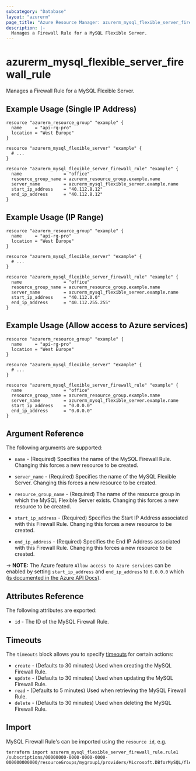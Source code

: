 ```yaml
---
subcategory: "Database"
layout: "azurerm"
page_title: "Azure Resource Manager: azurerm_mysql_flexible_server_firewall_rule"
description: |-
  Manages a Firewall Rule for a MySQL Flexible Server.
---
```


# azurerm_mysql_flexible_server_firewall_rule

Manages a Firewall Rule for a MySQL Flexible Server.

## Example Usage (Single IP Address)

```hcl
resource "azurerm_resource_group" "example" {
  name     = "api-rg-pro"
  location = "West Europe"
}

resource "azurerm_mysql_flexible_server" "example" {
  # ...
}

resource "azurerm_mysql_flexible_server_firewall_rule" "example" {
  name                = "office"
  resource_group_name = azurerm_resource_group.example.name
  server_name         = azurerm_mysql_flexible_server.example.name
  start_ip_address    = "40.112.8.12"
  end_ip_address      = "40.112.8.12"
}
```

## Example Usage (IP Range)

```hcl
resource "azurerm_resource_group" "example" {
  name     = "api-rg-pro"
  location = "West Europe"
}

resource "azurerm_mysql_flexible_server" "example" {
  # ...
}

resource "azurerm_mysql_flexible_server_firewall_rule" "example" {
  name                = "office"
  resource_group_name = azurerm_resource_group.example.name
  server_name         = azurerm_mysql_flexible_server.example.name
  start_ip_address    = "40.112.0.0"
  end_ip_address      = "40.112.255.255"
}
```

## Example Usage (Allow access to Azure services)

```hcl
resource "azurerm_resource_group" "example" {
  name     = "api-rg-pro"
  location = "West Europe"
}

resource "azurerm_mysql_flexible_server" "example" {
  # ...
}

resource "azurerm_mysql_flexible_server_firewall_rule" "example" {
  name                = "office"
  resource_group_name = azurerm_resource_group.example.name
  server_name         = azurerm_mysql_flexible_server.example.name
  start_ip_address    = "0.0.0.0"
  end_ip_address      = "0.0.0.0"
}
```

## Argument Reference

The following arguments are supported:

* `name` - (Required) Specifies the name of the MySQL Firewall Rule. Changing this forces a new resource to be created.

* `server_name` - (Required) Specifies the name of the MySQL Flexible Server. Changing this forces a new resource to be created.

* `resource_group_name` - (Required) The name of the resource group in which the MySQL Flexible Server exists. Changing this forces a new resource to be created.

* `start_ip_address` - (Required) Specifies the Start IP Address associated with this Firewall Rule. Changing this forces a new resource to be created.

* `end_ip_address` - (Required) Specifies the End IP Address associated with this Firewall Rule. Changing this forces a new resource to be created.

-> **NOTE:** The Azure feature `Allow access to Azure services` can be enabled by setting `start_ip_address` and `end_ip_address` to `0.0.0.0` which ([is documented in the Azure API Docs](https://docs.microsoft.com/en-us/rest/api/sql/firewallrules/createorupdate)).

## Attributes Reference

The following attributes are exported:

* `id` - The ID of the MySQL Firewall Rule.

## Timeouts

The `timeouts` block allows you to specify [timeouts](https://www.terraform.io/docs/configuration/resources.html#timeouts) for certain actions:

* `create` - (Defaults to 30 minutes) Used when creating the MySQL Firewall Rule.
* `update` - (Defaults to 30 minutes) Used when updating the MySQL Firewall Rule.
* `read` - (Defaults to 5 minutes) Used when retrieving the MySQL Firewall Rule.
* `delete` - (Defaults to 30 minutes) Used when deleting the MySQL Firewall Rule.

## Import

MySQL Firewall Rule's can be imported using the `resource id`, e.g.

```shell
terraform import azurerm_mysql_flexible_server_firewall_rule.rule1 /subscriptions/00000000-0000-0000-0000-000000000000/resourceGroups/mygroup1/providers/Microsoft.DBforMySQL/flexibleServers/flexibleServer1/firewallRules/firewallRule1
```
